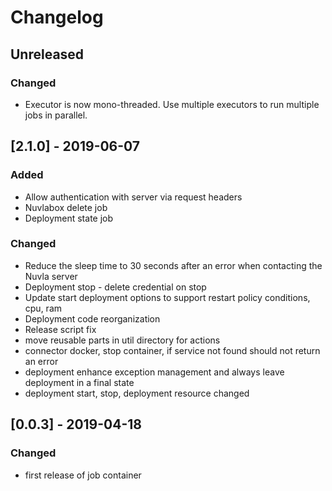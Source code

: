 # Changelog

## Unreleased

### Changed

  - Executor is now mono-threaded. Use multiple executors to run 
    multiple jobs in parallel.

## [2.1.0] - 2019-06-07

### Added

  - Allow authentication with server via request headers
  - Nuvlabox delete job
  - Deployment state job

### Changed

  - Reduce the sleep time to 30 seconds after an error when contacting
    the Nuvla server
  - Deployment stop - delete credential on stop
  - Update start deployment options to support restart policy conditions, 
    cpu, ram
  - Deployment code reorganization
  - Release script fix
  - move reusable parts in util directory for actions 
  - connector docker, stop container, if service not found should not return an error 
  - deployment enhance exception management and always leave deployment in a final state
  - deployment start, stop, deployment resource changed

## [0.0.3] - 2019-04-18

### Changed

  - first release of job container

